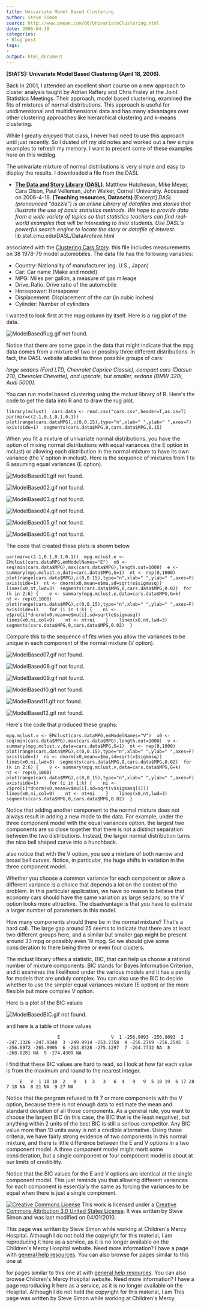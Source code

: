 ```yaml
---
title: Univariate Model Based Clustering
author: Steve Simon
source: http://www.pmean.com/06/UnivariateClustering.html
date: 2006-04-18
categories:
- Blog post
tags:
- 
output: html_document
---
```

**[StATS]:** **Univariate Model Based Clustering
(April 18, 2006)**.

Back in 2001, I attended an excellent short course on a new approach
to cluster analysis taught by Adrian Raftery and Chris Fraley at the
Joint Statistics Meetings. Their approach, model based clustering,
examined the fits of mixtures of normal distributions. This approach
is useful for unidimensional and multidimensional data and has many
advantages over other clustering approaches like hierarchical
clustering and k-means clustering.

While I greatly enjoyed that class, I never had need to use this
approach until just recently. So I dusted off my old notes and worked
out a few simple examples to refresh my memory. I want to present some
of these examples here on this weblog.

The univariate mixture of normal distributions is very simple and easy
to display the results. I downloaded a file from the DASL

-   **[The Data and Story Library
    (DASL)](http://http://lib.stat.cmu.edu/DASL/DataArchive.html)**.
    Matthew Hutcheson, Mike Meyer, Cara Olson, Paul Velleman, John
    Walker, Cornell University. Accessed on 2006-4-18. **(Teaching
    resources, Datasets)** [Excerpt] *DASL (pronounced "dazzle")
    is an online Library of datafiles and stories that illustrate the
    use of basic statistics methods. We hope to provide data from a
    wide variety of topics so that statistics teachers can find
    real-world examples that will be interesting to their students.
    Use DASL's powerful search engine to locate the story or datafile
    of interest.* lib.stat.cmu.edu/DASL/DataArchive.html

associated with the [Clustering Cars
Story](http://lib.stat.cmu.edu/DASL/Stories/ClusteringCars.html). this
file includes measurements on 38 1978-79 model automobiles. The data
file has the following variables:

-   Country: Nationality of manufacturer (eg. U.S., Japan)
-   Car: Car name (Make and model)
-   MPG: Miles per gallon, a measure of gas mileage
-   Drive_Ratio: Drive ratio of the automobile
-   Horsepower: Horsepower
-   Displacement: Displacement of the car (in cubic inches)
-   Cylinder: Number of cylinders

I wanted to look first at the mpg column by itself. Here is a rug plot
of the data.

![ModelBasedRug.gif not found.](http://www.pmean.com/images/images/06/UnivariateClustering01.png)

Notice that there are some gaps in the data that might indicate that
the mpg data comes from a mixture of two or possibly three different
distributions. In fact, the DASL website alludes to three possible
groups of cars:

*large sedans (Ford LTD, Chevrolet Caprice Classic), compact cars
(Datsun 210, Chevrolet Chevette), and upscale, but smaller, sedans
(BMW 320i, Audi 5000).*

You can run model based clustering using the mclust library of R.
Here's the code to get the data into R and to draw the rug plot.

`library(mclust)  cars.data <- read.csv("cars.csv",header=T,as.is=T)  par(mar=c(2.1,0.1,0.1,0.1))  plot(range(cars.dataMPG),c(0,0.15),type="n",xlab=" ",ylab=" ",axes=F)  axis(side=1)  segments(cars.data$MPG,0,cars.data$MPG,0.15)`

When you fit a mixture of univariate normal distributions, you have
the option of mixing normal distributions with equal variances (the E
option in mclust) or allowing each distribution in the normal mixture
to have its own variance (the V option in mclust). Here is the
sequence of mixtures from 1 to 6 assuming equal variances (E option).

![ModelBased01.gif not found.](http://www.pmean.com/images/images/06/UnivariateClustering02.png)

![ModelBased02.gif not found.](http://www.pmean.com/images/images/06/UnivariateClustering03.png)

![ModelBased03.gif not found.](http://www.pmean.com/images/images/06/UnivariateClustering04.png)

![ModelBased04.gif not found.](http://www.pmean.com/images/images/06/UnivariateClustering05.png)

![ModelBased05.gif not found.](http://www.pmean.com/images/images/06/UnivariateClustering06.png)

![ModelBased06.gif not found.](http://www.pmean.com/images/images/06/UnivariateClustering07.png)

The code that created these plots is shown below.

`par(mar=c(2.1,0.1,0.1,0.1))  mpg.mclust.e <- EMclust(cars.dataMPG,emModelNames="E")  x0 <- seq(min(cars.data$MPG),max(cars.data$MPG),length.out=1000)  e <- summary(mpg.mclust.e,data=cars.data$MPG,G=1)  nt <- rep(0,1000)  plot(range(cars.data$MPG),c(0,0.15),type="n",xlab=" ",ylab=" ",axes=F)  axis(side=1)  nt <- dnorm(x0,mean=e$mu,sd=sqrt(e$sigmasq))  lines(x0,nt,lwd=3)  segments(cars.data$MPG,0,cars.data$MPG,0.02)  for (k in 2:6) {    e <- summary(mpg.mclust.e,data=cars.data$MPG,G=k)    nt <- rep(0,1000)    plot(range(cars.data$MPG),c(0,0.15),type="n",xlab=" ",ylab=" ",axes=F)    axis(side=1)    for (i in 1:k) {    ni <- e$pro[i]*dnorm(x0,mean=e$mu[i],sd=sqrt(e$sigmasq))    lines(x0,ni,col=9)    nt <- nt+ni    }    lines(x0,nt,lwd=3)    segments(cars.data$MPG,0,cars.data$MPG,0.02)  }`

Compare this to the sequence of fits when you allow the variances to
be unique in each component of the normal mixture (V option).

![ModelBased07.gif not found.](http://www.pmean.com/images/images/06/UnivariateClustering08.png)

![ModelBased08.gif not found.](http://www.pmean.com/images/images/06/UnivariateClustering09.png)

![ModelBased09.gif not found.](http://www.pmean.com/images/images/06/UnivariateClustering10.png)

![ModelBased10.gif not found.](http://www.pmean.com/images/images/06/UnivariateClustering11.png)

![ModelBased11.gif not found.](http://www.pmean.com/images/images/06/UnivariateClustering12.png)

![ModelBased12.gif not found.](http://www.pmean.com/images/images/06/UnivariateClustering13.png)

Here's the code that produced these graphs:

`mpg.mclust.v <- EMclust(cars.dataMPG,emModelNames="V")  x0 <- seq(min(cars.data$MPG),max(cars.data$MPG),length.out=1000)  v <- summary(mpg.mclust.v,data=cars.data$MPG,G=1)  nt <- rep(0,1000)  plot(range(cars.data$MPG),c(0,0.15),type="n",xlab=" ",ylab=" ",axes=F)  axis(side=1)  ni <- dnorm(x0,mean=v$mu,sd=sqrt(v$sigmasq))  lines(x0,ni,lwd=3)  segments(cars.data$MPG,0,cars.data$MPG,0.02)  for (k in 2:6) {    v <- summary(mpg.mclust.v,data=cars.data$MPG,G=k)    nt <- rep(0,1000)    plot(range(cars.data$MPG),c(0,0.15),type="n",xlab=" ",ylab=" ",axes=F)    axis(side=1)    for (i in 1:k) {    ni <- v$pro[i]*dnorm(x0,mean=v$mu[i],sd=sqrt(v$sigmasq[i]))    lines(x0,ni,col=9)    nt <- nt+ni    }    lines(x0,nt,lwd=3)    segments(cars.data$MPG,0,cars.data$MPG,0.02)  }`

Notice that adding another component to the normal mixture does not
always result in adding a new mode to the data. For example, under the
three component model with the equal variances option, the largest two
components are so close together that there is not a distinct
separation between the two distributions. Instead, the larger normal
distribution turns the nice bell shaped curve into a hunchback.

also notice that with the V option, you see a mixture of both narrow
and broad bell curves. Notice, in particular, the huge shifts in
variation in the three component model.

Whether you choose a common variance for each component or allow a
different variance is a choice that depends a lot on the context of
the problem. In this particular application, we have no reason to
believe that economy cars should have the same variation as large
sedans, so the V option looks more attractive. The disadvantage is
that you have to estimate a larger number of parameters in this model.

How many components should there be in the normal mixture? That's a
hard call. The large gap around 25 seems to indicate that there are at
least two different groups here, and a similar but smaller gap might
be present around 33 mpg or possibly even 19 mpg. So we should give
some consideration to there being three or even four clusters.

The mclust library offers a statistic, BIC, that can help us choose a
rational number of mixture components. BIC stands for Bayes
Information Criterion, and it examines the likelihood under the
various models and it has a pently for models that are unduly complex.
You can also use the BIC to decide whether to use the simpler equal
variances mixture (E option) or the more flexible but more complex V
option.

Here is a plot of the BIC values

![ModelBasedBIC.gif not found.](http://www.pmean.com/images/images/06/UnivariateClustering14.png)

and here is a table of those values

`                   E                   V  1 -256.9093 -256.9093  2 -247.1326 -247.9348  3 -249.9914 -253.2358  4 -256.2769 -256.2545  5 -256.6972 -265.9905  6 -263.8528 -275.1297  7 -264.7732 NA  8 -268.0281 NA  9 -274.4309 NA`

I find that these BIC values are hard to read, so I look at how far
each value is from the maximum and round to the nearest integer.

`     E   V  1 10 10  2   0   1  3   3   6  4   9   9  5 10 19  6 17 28  7 18 NA  8 21 NA  9 27 NA`

Notice that the program refused to fit 7 or more components with the V
option, because there is not enough data to estimate the mean and
standard deviation of all those components. As a general rule, you
want to choose the largest BIC (in this case, the BIC that is the
least negative), but anything within 2 units of the best BIC is still
a serious competitor. Any BIC value more than 10 units away is not a
credible alternative. Using those criteria, we have fairly strong
evidence of two components in this normal mixture, and there is little
difference between the E and V options in a two component model. A
three component model might merit some consideration, but a single
component or four component model is about at our limits of
credibility.

Notice that the BIC values for the E and V options are identical at
the single component model. This just reminds you that allowing
different variances for each component is essentially the same as
forcing the variances to be equal when there is just a single
component.

[![Creative Commons
License](http://i.creativecommons.org/l/by/3.0/us/80x15.png)](http://creativecommons.org/licenses/by/3.0/us/)
This work is licensed under a [Creative Commons Attribution 3.0 United
States License](http://creativecommons.org/licenses/by/3.0/us/). It was
written by Steve Simon and was last modified on 04/01/2010.

This page was written by Steve Simon while working at Children's Mercy
Hospital. Although I do not hold the copyright for this material, I am
reproducing it here as a service, as it is no longer available on the
Children's Mercy Hospital website. Need more information? I have a page
with [general help resources](../GeneralHelp.html). You can also browse
for pages similar to this one at
<!---More--->
for pages similar to this one at
with [general help resources](../GeneralHelp.html). You can also browse
Children's Mercy Hospital website. Need more information? I have a page
reproducing it here as a service, as it is no longer available on the
Hospital. Although I do not hold the copyright for this material, I am
This page was written by Steve Simon while working at Children's Mercy

<!---Do not use
**[StATS]:** **Univariate Model Based Clustering
This page was written by Steve Simon while working at Children's Mercy
Hospital. Although I do not hold the copyright for this material, I am
reproducing it here as a service, as it is no longer available on the
Children's Mercy Hospital website. Need more information? I have a page
with [general help resources](../GeneralHelp.html). You can also browse
for pages similar to this one at
--->

